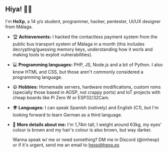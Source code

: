 ## Hiya! 👋🔥

I'm **HeXp**, a 14 y/o student, programmer, hacker, pentester, UI/UX designer from Málaga.

- 🏆 **Achievements:** I hacked the contactless payment system from the public bus transport system of Málaga in a month (this includes decrypting/guessing memory keys, understanding how it worls and making tools to exploit vulnerabilities).
- 💻 **Programming languages:** PHP, JS, Node.js and a bit of Python. I also know HTML and CSS, but those aren't commonly considered a programming language.
- 😃 **Hobbies:** Homemade servers, hardware modifications, custom roms (specially those based in AOSP, not crappy ports) and IoT projects with cheap boards like Pi Zero W or ESP32/32Cam.
- 🌍 **Languages:** I can speak Spanish (natively) and English (C1), but I'm looking forward to learn German as a third language.
- 💁 **More details about me:** I'm 1,74m tall, I weight around 63kg, my eyes' colour is brown and my hair's colour is also brown, but way darker.

  Wanna speak w/ me or need something? DM me in Discord (@imhexp) or if it's urgent, send me an email to hexp@hexp.es
 
